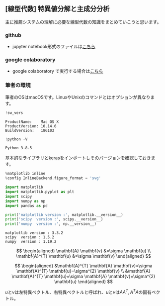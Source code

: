 ## [線型代数] 特異値分解と主成分分析

主に推薦システムの理解に必要な線型代数の知識をまとめていこうと思います。


### github
- jupyter notebook形式のファイルは[こちら](https://github.com/hiroshi0530/wa-src/tree/master/ml/linalg/base/base_nb.ipynb)

### google colaboratory
- google colaboratory で実行する場合は[こちら](https://colab.research.google.com/github/hiroshi0530/wa-src/tree/master/ml/linalg/base/base_nb.ipynb)

### 筆者の環境

筆者のOSはmacOSです。LinuxやUnixのコマンドとはオプションが異なります。


```python
!sw_vers
```

    ProductName:	Mac OS X
    ProductVersion:	10.14.6
    BuildVersion:	18G103



```python
!python -V
```

    Python 3.8.5


基本的なライブラリとkerasをインポートしそのバージョンを確認しておきます。


```python
%matplotlib inline
%config InlineBackend.figure_format = 'svg'

import matplotlib
import matplotlib.pyplot as plt
import scipy
import numpy as np
import pandas as pd

print('matplotlib version :', matplotlib.__version__)
print('scipy  version :', scipy.__version__)
print('numpy  version :', np.__version__)
```

    matplotlib version : 3.3.2
    scipy  version : 1.5.2
    numpy  version : 1.19.2


$$
\begin{aligned}
\mathbf{A} \mathbf{v} &=\sigma \mathbf{u} \\
\mathbf{A}^{T} \mathbf{u} &=\sigma \mathbf{v}
\end{aligned}
$$

$$
\begin{aligned}
&\mathbf{A}^{T} \mathbf{A} \mathbf{v}=\sigma \mathbf{A}^{T} \mathbf{u}=\sigma^{2} \mathbf{v} \\
&\mathbf{A} \mathbf{A}^{T} \mathbf{u}=\sigma \mathbf{A} \mathbf{v}=\sigma^{2} \mathbf{u}
\end{aligned}
$$

$u$と$v$は左特異ベクトル、右特異ベクトルと呼ばれ、$u$と$v$は$AA^{T}, A^{T}A$の固有ベクトル。




```python

```


```python

```


```python

```
